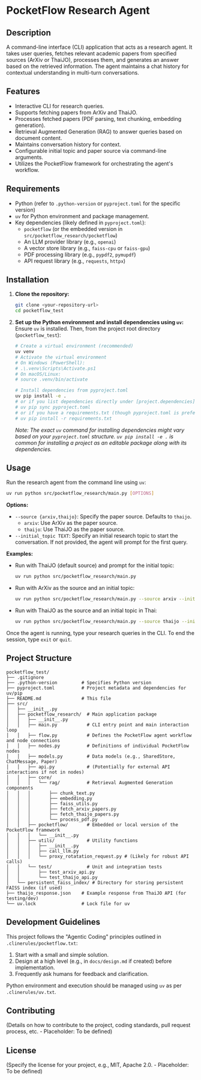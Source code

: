# PocketFlow Research Agent

## Description

A command-line interface (CLI) application that acts as a research agent. It takes user queries, fetches relevant academic papers from specified sources (ArXiv or ThaiJO), processes them, and generates an answer based on the retrieved information. The agent maintains a chat history for contextual understanding in multi-turn conversations.

## Features

*   Interactive CLI for research queries.
*   Supports fetching papers from ArXiv and ThaiJO.
*   Processes fetched papers (PDF parsing, text chunking, embedding generation).
*   Retrieval Augmented Generation (RAG) to answer queries based on document content.
*   Maintains conversation history for context.
*   Configurable initial topic and paper source via command-line arguments.
*   Utilizes the PocketFlow framework for orchestrating the agent's workflow.

## Requirements

*   Python (refer to `.python-version` or `pyproject.toml` for the specific version)
*   `uv` for Python environment and package management.
*   Key dependencies (likely defined in `pyproject.toml`):
    *   `pocketflow` (or the embedded version in `src/pocketflow_research/pocketflow`)
    *   An LLM provider library (e.g., `openai`)
    *   A vector store library (e.g., `faiss-cpu` or `faiss-gpu`)
    *   PDF processing library (e.g., `pypdf2`, `pymupdf`)
    *   API request library (e.g., `requests`, `httpx`)

## Installation

1.  **Clone the repository:**
    ```bash
    git clone <your-repository-url>
    cd pocketflow_test
    ```
2.  **Set up the Python environment and install dependencies using `uv`:**
    Ensure `uv` is installed. Then, from the project root directory (`pocketflow_test`):
    ```bash
    # Create a virtual environment (recommended)
    uv venv
    # Activate the virtual environment
    # On Windows (PowerShell):
    # .\.venv\Scripts\Activate.ps1
    # On macOS/Linux:
    # source .venv/bin/activate
    
    # Install dependencies from pyproject.toml
    uv pip install -e .
    # or if you list dependencies directly under [project.dependencies] in pyproject.toml
    # uv pip sync pyproject.toml 
    # or if you have a requirements.txt (though pyproject.toml is preferred with uv)
    # uv pip install -r requirements.txt 
    ```
    *Note: The exact `uv` command for installing dependencies might vary based on your `pyproject.toml` structure. `uv pip install -e .` is common for installing a project as an editable package along with its dependencies.*

## Usage

Run the research agent from the command line using `uv`:

```bash
uv run python src/pocketflow_research/main.py [OPTIONS]
```

**Options:**

*   `--source {arxiv,thaijo}`: Specify the paper source. Defaults to `thaijo`.
    *   `arxiv`: Use ArXiv as the paper source.
    *   `thaijo`: Use ThaiJO as the paper source.
*   `--initial_topic TEXT`: Specify an initial research topic to start the conversation. If not provided, the agent will prompt for the first query.

**Examples:**

*   Run with ThaiJO (default source) and prompt for the initial topic:
    ```bash
    uv run python src/pocketflow_research/main.py
    ```
*   Run with ArXiv as the source and an initial topic:
    ```bash
    uv run python src/pocketflow_research/main.py --source arxiv --initial_topic "Quantum Entanglement"
    ```
*   Run with ThaiJO as the source and an initial topic in Thai:
    ```bash
    uv run python src/pocketflow_research/main.py --source thaijo --initial_topic "ผลกระทบของ AI ต่อการศึกษา"
    ```

Once the agent is running, type your research queries in the CLI. To end the session, type `exit` or `quit`.

## Project Structure

```
pocketflow_test/
├── .gitignore
├── .python-version         # Specifies Python version
├── pyproject.toml          # Project metadata and dependencies for uv/pip
├── README.md               # This file
├── src/
│   ├── __init__.py
│   ├── pocketflow_research/  # Main application package
│   │   ├── __init__.py
│   │   ├── main.py           # CLI entry point and main interaction loop
│   │   ├── flow.py           # Defines the PocketFlow agent workflow and node connections
│   │   ├── nodes.py          # Definitions of individual PocketFlow nodes
│   │   ├── models.py         # Data models (e.g., SharedStore, ChatMessage, Paper)
│   │   ├── api.py            # (Potentially for external API interactions if not in nodes)
│   │   ├── core/
│   │   │   └── rag/          # Retrieval Augmented Generation components
│   │   │       ├── chunk_text.py
│   │   │       ├── embedding.py
│   │   │       ├── faiss_utils.py
│   │   │       ├── fetch_arxiv_papers.py
│   │   │       ├── fetch_thaijo_papers.py
│   │   │       └── process_pdf.py
│   │   ├── pocketflow/       # Embedded or local version of the PocketFlow framework
│   │   │   └── __init__.py
│   │   ├── utils/            # Utility functions
│   │   │   ├── __init__.py
│   │   │   ├── call_llm.py
│   │   │   └── proxy_rotatation_request.py # (Likely for robust API calls)
│   │   └── test/             # Unit and integration tests
│   │       ├── test_arxiv_api.py
│   │       └── test_thaijo_api.py
│   └── persistent_faiss_index/ # Directory for storing persistent FAISS index (if used)
├── thaijo_response.json    # Example response from ThaiJO API (for testing/dev)
└── uv.lock                 # Lock file for uv
```

## Development Guidelines

This project follows the "Agentic Coding" principles outlined in `.clinerules/pocketflow.txt`:
1.  Start with a small and simple solution.
2.  Design at a high level (e.g., in `docs/design.md` if created) before implementation.
3.  Frequently ask humans for feedback and clarification.

Python environment and execution should be managed using `uv` as per `.clinerules/uv.txt`.

## Contributing

(Details on how to contribute to the project, coding standards, pull request process, etc. - Placeholder: To be defined)

## License

(Specify the license for your project, e.g., MIT, Apache 2.0. - Placeholder: To be defined)

